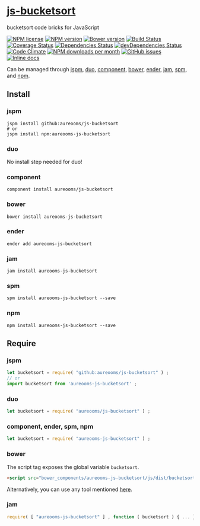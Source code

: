 [js-bucketsort](http://aureooms.github.io/js-bucketsort)
==

bucketsort code bricks for JavaScript

[![NPM license](http://img.shields.io/npm/l/aureooms-js-bucketsort.svg?style=flat)](https://raw.githubusercontent.com/aureooms/js-bucketsort/master/LICENSE)
[![NPM version](http://img.shields.io/npm/v/aureooms-js-bucketsort.svg?style=flat)](https://www.npmjs.org/package/aureooms-js-bucketsort)
[![Bower version](http://img.shields.io/bower/v/aureooms-js-bucketsort.svg?style=flat)](http://bower.io/search/?q=aureooms-js-bucketsort)
[![Build Status](http://img.shields.io/travis/aureooms/js-bucketsort.svg?style=flat)](https://travis-ci.org/aureooms/js-bucketsort)
[![Coverage Status](http://img.shields.io/coveralls/aureooms/js-bucketsort.svg?style=flat)](https://coveralls.io/r/aureooms/js-bucketsort)
[![Dependencies Status](http://img.shields.io/david/aureooms/js-bucketsort.svg?style=flat)](https://david-dm.org/aureooms/js-bucketsort#info=dependencies)
[![devDependencies Status](http://img.shields.io/david/dev/aureooms/js-bucketsort.svg?style=flat)](https://david-dm.org/aureooms/js-bucketsort#info=devDependencies)
[![Code Climate](http://img.shields.io/codeclimate/github/aureooms/js-bucketsort.svg?style=flat)](https://codeclimate.com/github/aureooms/js-bucketsort)
[![NPM downloads per month](http://img.shields.io/npm/dm/aureooms-js-bucketsort.svg?style=flat)](https://www.npmjs.org/package/aureooms-js-bucketsort)
[![GitHub issues](http://img.shields.io/github/issues/aureooms/js-bucketsort.svg?style=flat)](https://github.com/aureooms/js-bucketsort/issues)
[![Inline docs](http://inch-ci.org/github/aureooms/js-bucketsort.svg?branch=master&style=shields)](http://inch-ci.org/github/aureooms/js-bucketsort)

Can be managed through [jspm](https://github.com/jspm/jspm-cli),
[duo](https://github.com/duojs/duo),
[component](https://github.com/componentjs/component),
[bower](https://github.com/bower/bower),
[ender](https://github.com/ender-js/Ender),
[jam](https://github.com/caolan/jam),
[spm](https://github.com/spmjs/spm),
and [npm](https://github.com/npm/npm).

## Install

### jspm
```terminal
jspm install github:aureooms/js-bucketsort
# or
jspm install npm:aureooms-js-bucketsort
```
### duo
No install step needed for duo!

### component
```terminal
component install aureooms/js-bucketsort
```

### bower
```terminal
bower install aureooms-js-bucketsort
```

### ender
```terminal
ender add aureooms-js-bucketsort
```

### jam
```terminal
jam install aureooms-js-bucketsort
```

### spm
```terminal
spm install aureooms-js-bucketsort --save
```

### npm
```terminal
npm install aureooms-js-bucketsort --save
```

## Require
### jspm
```js
let bucketsort = require( "github:aureooms/js-bucketsort" ) ;
// or
import bucketsort from 'aureooms-js-bucketsort' ;
```
### duo
```js
let bucketsort = require( "aureooms/js-bucketsort" ) ;
```

### component, ender, spm, npm
```js
let bucketsort = require( "aureooms-js-bucketsort" ) ;
```

### bower
The script tag exposes the global variable `bucketsort`.
```html
<script src="bower_components/aureooms-js-bucketsort/js/dist/bucketsort.min.js"></script>
```
Alternatively, you can use any tool mentioned [here](http://bower.io/docs/tools/).

### jam
```js
require( [ "aureooms-js-bucketsort" ] , function ( bucketsort ) { ... } ) ;
```